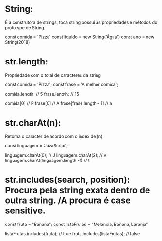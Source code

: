 # String:
É a construtora de strings, toda string possui as propriedades e métodos do prototype de String.

const comida = 'Pizza'
const liquido = new String('Água')
const ano = new String(2018)

# str.length:
Propriedade com o total de caracteres da string

const comida = 'Pizza';
const frase = 'A melhor comida';

comida.length; // 5
frase.length; // 15

comida[0] // P
frase[0] // A
frase[frase.length - 1] // a

# str.charAt(n): 
Retorna o caracter de acordo com o index de (n)

const linguagem = 'JavaScript';

linguagem.charAt(0); // J
linguagem.charAt(2); // v
linguagem.charAt(linguagem.length -1) // t

# str.includes(search, position): Procura pela string exata dentro de outra string. /A procura é case sensitive.

const fruta = "Banana";
const listaFrutas = "Melancia, Banana, Laranja"

listaFrutas.includes(fruta); // true
fruta.includes(listaFrutas); // false